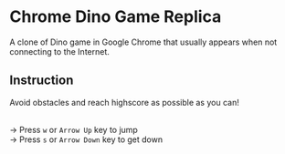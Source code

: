 # Chrome Dino Game Replica

A clone of Dino game in Google Chrome that usually appears when not connecting to the Internet.

## Instruction
Avoid obstacles and reach highscore as possible as you can!<br><br>

-> Press `w` or `Arrow Up` key to jump<br>
-> Press `s` or `Arrow Down` key to get down<br>
